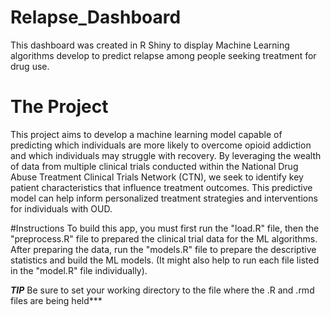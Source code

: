 # Relapse_Dashboard
This dashboard was created in R Shiny to display Machine Learning algorithms develop to predict relapse among people seeking treatment for drug use.


# The Project
This project aims to develop a machine learning model capable of predicting which individuals are more likely to overcome opioid addiction and which individuals may struggle with recovery. By leveraging the wealth of data from multiple clinical trials conducted within the National Drug Abuse Treatment Clinical Trials Network (CTN), we seek to identify key patient characteristics that influence treatment outcomes. This predictive model can help inform personalized treatment strategies and interventions for individuals with OUD.


#Instructions
To build this app, you must first run the "load.R" file, then the "preprocess.R" file to prepared the clinical trial data for the ML algorithms. After preparing the data, run the "models.R" file to prepare the descriptive statistics and build the ML models. (It might also help to run each file listed in the "model.R" file individually).

***TIP*** Be sure to set your working directory to the file where the .R and .rmd files are being held***